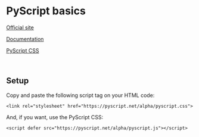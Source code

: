 # PyScript basics

<a href="https://pyscript.net/">Official site</a>

<a href="https://docs.pyscript.net/latest/">Documentation</a>

<a href="https://pyscript.net/alpha/pyscript.js">PyScript CSS</a>

<br>

## Setup
Copy and paste the following script tag on your HTML code:

```
<link rel="stylesheet" href="https://pyscript.net/alpha/pyscript.css">
```

And, if you want, use the PyScript CSS:

```
<script defer src="https://pyscript.net/alpha/pyscript.js"></script>
```